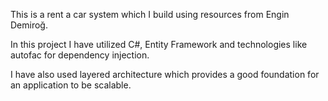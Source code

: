This is a rent a car system which I build using resources from Engin Demiroğ.

In this project I have utilized C#, Entity Framework and technologies like autofac for dependency injection.

I have also used layered architecture which provides a good foundation for an application to be scalable.
